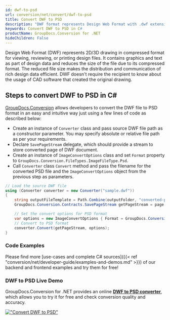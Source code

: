 ```yaml
---
id: dwf-to-psd
url: conversion/net/convert/dwf-to-psd
title: Convert DWF to PSD
description: "DWF format represents Design Web Format with .dwf extension. Learn how to convert DWF to PSD file programmatically in C# language using GroupDocs.Conversion for .NET library."
keywords: Convert DWF to PSD in C#
productName: GroupDocs.Conversion for .NET
hideChildren: False
---
```


Design Web Format (DWF) represents 2D/3D drawing in compressed format for viewing, reviewing, or printing design files. It contains graphics and text as part of design data and reduces the size of the file due to its compressed format. The reduced file size makes the distribution and communication of rich design data efficient. DWF doesn't require the recipient to know about the usage of CAD software that created the original drawing.

## Steps to convert DWF to PSD in C#

[GroupDocs.Conversion](https://products.groupdocs.com/conversion/net) allows developers to convert the DWF file to PSD format in an easy and intuitive way just using a few lines of code as described below:

* Create an instance of `Converter` class and pass source DWF file path as a constructor parameter. You may specify absolute or relative file path as per your requirements. 
* Declare `SavePageStream` delegate, which should provide a stream to store converted page of DWF document.
* Create an instance of `ImageConvertOptions` class and set `Format` property to `GroupDocs.Conversion.FileTypes.ImageFileType.Psd`.
* Call `Converter` class `Convert` method and pass the filename for the converted PSD file and the `ImageConvertOptions` object from the previous step as parameters.

```csharp
// Load the source DWF file
using (Converter converter = new Converter("sample.dwf"))
{
    string outputFileTemplate = Path.Combine(outputFolder, "converted-page-{0}.psd");
    GroupDocs.Conversion.Contracts.SavePageStream getPageStream = page => new FileStream(string.Format(outputFileTemplate, page), FileMode.Create);

    // Set the convert options for PSD format
    var options = new ImageConvertOptions { Format = GroupDocs.Conversion.FileTypes.ImageFileType.Psd };   
    // Convert to PSD format
    converter.Convert(getPageStream, options);
}
```

### Code Examples

Please find more [use-cases and complete C# sources]({{< ref "conversion/net/developer-guide/examples-and-demos.md" >}}) of our backend and frontend examples and try them for free!

### DWF to PSD Live Demo

GroupDocs.Conversion for .NET provides an online [**DWF to PSD converter**](https://products.groupdocs.app/conversion/dwf-to-psd), which allows you to try it for free and check conversion quality and accuracy.

[!["Convert DWF to PSD"](conversion/net/images/convert-to-psd/convert-dwf-to-psd.png)](https://products.groupdocs.app/conversion/dwf-to-psd)